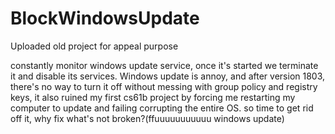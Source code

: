 # BlockWindowsUpdate
Uploaded old project for appeal purpose

constantly monitor windows update service, once it's started we terminate it and disable its services.
Windows update is annoy, and after version 1803, there's no way to turn it off without messing with group policy and registry keys, it also ruined my first cs61b project by forcing me restarting my computer to update and failing corrupting the entire OS. so time to get rid off it, why fix what's not broken?(ffuuuuuuuuuuu windows update)

